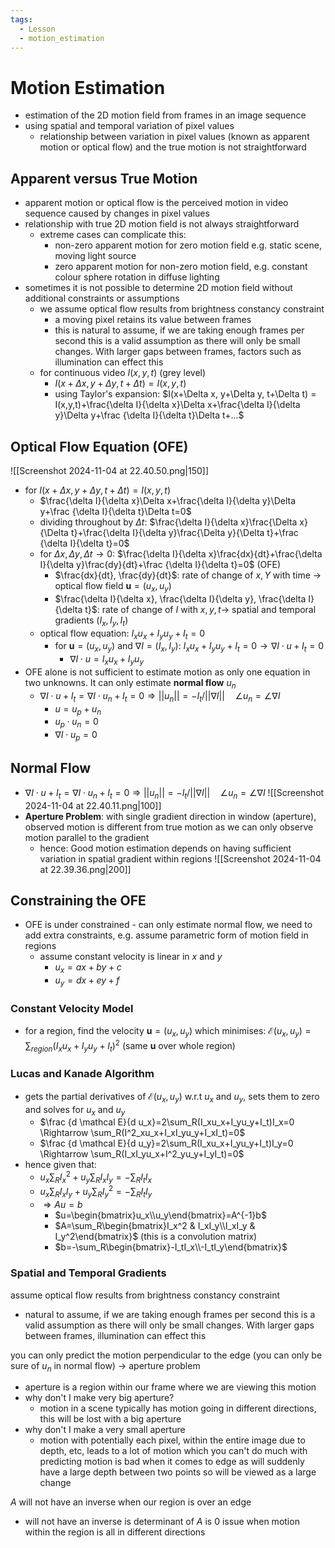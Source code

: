 ```yaml
---
tags:
  - Lesson
  - motion_estimation
---
```

# Motion Estimation
- estimation of the 2D motion field from frames in an image sequence
- using spatial and temporal variation of pixel values
	- relationship between variation in pixel values (known as apparent motion or optical flow) and the true motion is not straightforward
## Apparent versus True Motion
- apparent motion or optical flow is the perceived motion in video sequence caused by changes in pixel values
- relationship with true 2D motion field is not always straightforward
	- extreme cases can complicate this:
		- non-zero apparent motion for zero motion field e.g. static scene, moving light source
		- zero apparent motion for non-zero motion field, e.g. constant colour sphere rotation in diffuse lighting
- sometimes it is not possible to determine 2D motion field without additional constraints or assumptions
	- we assume optical flow results from brightness constancy constraint
		- a moving pixel retains its value between frames
		- this is natural to assume, if we are taking enough frames per second this is a valid assumption as there will only be small changes. With larger gaps between frames, factors such as illumination can effect this
	- for continuous video $I(x,y,t)$ (grey level)
		- $I(x+\Delta x, y+\Delta y, t+\Delta t) = I(x,y,t)$ 
		- using Taylor's expansion: $I(x+\Delta x, y+\Delta y, t+\Delta t) = I(x,y,t)+\frac{\delta I}{\delta x}\Delta x+\frac{\delta I}{\delta y}\Delta y+\frac {\delta I}{\delta t}\Delta t+...$
## Optical Flow Equation (OFE)
![[Screenshot 2024-11-04 at 22.40.50.png|150]]
- for $I(x+\Delta x, y+\Delta y, t+\Delta t) = I(x,y,t)$ 
	- $\frac{\delta I}{\delta x}\Delta x+\frac{\delta I}{\delta y}\Delta y+\frac {\delta I}{\delta t}\Delta t=0$
	- dividing throughout by $\Delta t$: $\frac{\delta I}{\delta x}\frac{\Delta x}{\Delta t}+\frac{\delta I}{\delta y}\frac{\Delta y}{\Delta t}+\frac {\delta I}{\delta t}=0$
	- for $\Delta x, \Delta y, \Delta t \rightarrow 0$: $\frac{\delta I}{\delta x}\frac{dx}{dt}+\frac{\delta I}{\delta y}\frac{dy}{dt}+\frac {\delta I}{\delta t}=0$ (OFE)
		- $\frac{dx}{dt}, \frac{dy}{dt}$: rate of change of $x,Y$ with time $\rightarrow$ optical flow field $\boldsymbol u = (u_x, u_y)$
		- $\frac{\delta I}{\delta x}, \frac{\delta I}{\delta y}, \frac{\delta I}{\delta t}$: rate of change of $I$ with $x,y,t \rightarrow$ spatial and temporal gradients $(I_x,I_y,I_t)$
	- optical flow equation: $I_xu_x+I_yu_y+I_t=0$
		- for $\boldsymbol u=(u_x,u_y)$ and $\nabla I=(I_x,I_y)$: $I_xu_x+I_yu_y+I_t=0\rightarrow \nabla I\cdot u+I_t=0$
			- $\nabla I\cdot u=I_xu_x+I_yu_y$ 
- OFE alone is not sufficient to estimate motion as only one equation in two unknowns. It can only estimate **normal flow** $u_n$ 
	- $\nabla I\cdot u+I_t=\nabla I\cdot u_n+I_t=0 \Rightarrow ||u_n||=-I_t/||\nabla I|| \quad \angle u_n = \angle \nabla I$ 
		- $u=u_p+u_n$
		- $u_p\cdot u_n = 0$
		- $\nabla I\cdot u_p=0$
## Normal Flow
- $\nabla I\cdot u+I_t=\nabla I\cdot u_n+I_t=0 \Rightarrow ||u_n||=-I_t/||\nabla I|| \quad \angle u_n = \angle \nabla I$ 
![[Screenshot 2024-11-04 at 22.40.11.png|100]]
- **Aperture Problem**: with single gradient direction in window (aperture), observed motion is different from true motion as we can only observe motion parallel to the gradient
	- hence: Good motion estimation depends on having sufficient variation in spatial gradient within regions
		![[Screenshot 2024-11-04 at 22.39.36.png|200]]
## Constraining the OFE
- OFE is under constrained - can only estimate normal flow, we need to add extra constraints, e.g. assume parametric form of motion field in regions
	- assume constant velocity is linear in $x$ and $y$
		- $u_x=ax+by+c$
		- $u_y=dx+ey+f$
### Constant Velocity Model
- for a region, find the velocity $\boldsymbol u=(u_x,u_y)$ which minimises: $\mathcal E(u_x,u_y)=\sum_{region}(I_xu_x+I_yu_y+I_t)^2$ (same $\boldsymbol u$ over whole region)
### Lucas and Kanade Algorithm
- gets the partial derivatives of $\mathcal E(u_x,u_y)$ w.r.t $u_x$ and $u_y$, sets them to zero and solves for $u_x$ and $u_y$
	- $\frac {d \mathcal E}{d u_x}=2\sum_R(I_xu_x+I_yu_y+I_t)I_x=0 \Rightarrow \sum_R(I^2_xu_x+I_xI_yu_y+I_xI_t)=0$
	- $\frac {d \mathcal E}{d u_y}=2\sum_R(I_xu_x+I_yu_y+I_t)I_y=0 \Rightarrow \sum_R(I_xI_yu_x+I^2_yu_y+I_yI_t)=0$
- hence given that:
	- $u_x\sum_RI_x^2+u_y\sum_RI_xI_y=-\sum_RI_tI_x$
	- $u_x\sum_RI_xI_y+u_y\sum_RI_y^2=-\sum_RI_tI_y$
	- $\Rightarrow Au = b$
		- $u=\begin{bmatrix}u_x\\u_y\end{bmatrix}=A^{-1}b$
		- $A=\sum_R\begin{bmatrix}I_x^2 & I_xI_y\\I_xI_y & I_y^2\end{bmatrix}$ (this is a convolution matrix)
		- $b=-\sum_R\begin{bmatrix}-I_tI_x\\-I_tI_y\end{bmatrix}$
### Spatial and Temporal Gradients







assume optical flow results from brightness constancy constraint
- natural to assume, if we are taking enough frames per second this is a valid assumption as there will only be small changes. With larger gaps between frames, illumination can effect this

you can only predict the motion perpendicular to the edge (you can only be sure of $u_n$ in normal flow) $\rightarrow$ aperture problem
- aperture is a region within our frame where we are viewing this motion
- why don't I make very big aperture?
	- motion in a scene typically has motion going in different directions, this will be lost with a big aperture
- why don't I make a very small aperture
	- motion with potentially each pixel, within the entire image due to depth, etc, leads to a lot of motion which you can't do much with
predicting motion is bad when it comes to edge as will suddenly have a large depth between two points so will be viewed as a large change

$A$ will not have an inverse when our region is over an edge
- will not have an inverse is determinant of $A$ is $0$ 
issue when motion within the region is all in different directions